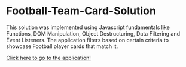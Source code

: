 # Football-Team-Card-Solution

This solution was implemented using Javascript fundamentals like Functions, DOM Manipulation, Object Destructuring, Data Filtering and Event Listeners. 
The application filters based on certain criteria to showcase Football player cards that match it. 

[Click here to go to the application!](https://muntakahelali.github.io/Football-Team-Card-Solution)

